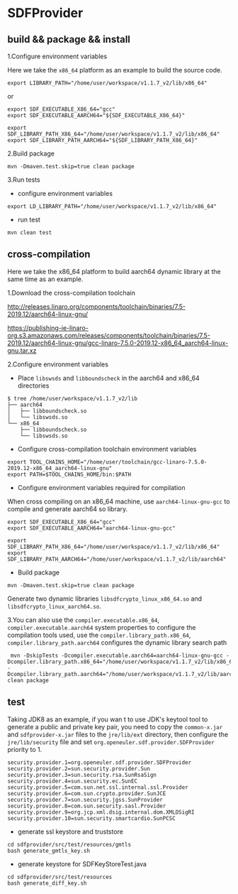 # SDFProvider
## build && package && install
1.Configure environment variables

Here we take the `x86_64` platform as an example to build the source code.
```
export LIBRARY_PATH="/home/user/workspace/v1.1.7_v2/lib/x86_64"
```
or
```
export SDF_EXECUTABLE_X86_64="gcc"
export SDF_EXECUTABLE_AARCH64="${SDF_EXECUTABLE_X86_64}"

export SDF_LIBRARY_PATH_X86_64="/home/user/workspace/v1.1.7_v2/lib/x86_64"
export SDF_LIBRARY_PATH_AARCH64="${SDF_LIBRARY_PATH_X86_64}"
```

2.Build package

```
mvn -Dmaven.test.skip=true clean package
```

3.Run tests

- configure environment variables
```
export LD_LIBRARY_PATH="/home/user/workspace/v1.1.7_v2/lib/x86_64"
```
- run test
```
mvn clean test
```

## cross-compilation

Here we take the x86_64 platform to build aarch64 dynamic library at the same time as an example.

1.Download the cross-compilation toolchain

http://releases.linaro.org/components/toolchain/binaries/7.5-2019.12/aarch64-linux-gnu/

https://publishing-ie-linaro-org.s3.amazonaws.com/releases/components/toolchain/binaries/7.5-2019.12/aarch64-linux-gnu/gcc-linaro-7.5.0-2019.12-x86_64_aarch64-linux-gnu.tar.xz

2.Configure environment variables

- Place `libswsds` and `libboundscheck` in the aarch64 and x86_64 directories

```
$ tree /home/user/workspace/v1.1.7_v2/lib
├── aarch64
│   ├── libboundscheck.so
│   └── libswsds.so
└── x86_64
    ├── libboundscheck.so
    └── libswsds.so
```

- Configure cross-compilation toolchain environment variables
```
export TOOL_CHAINS_HOME="/home/user/toolchain/gcc-linaro-7.5.0-2019.12-x86_64_aarch64-linux-gnu"
export PATH=$TOOL_CHAINS_HOME/bin:$PATH

```

- Configure environment variables required for compilation 

When cross compiling on an x86_64 machine, use `aarch64-linux-gnu-gcc` to compile and generate aarch64 so library.
```
export SDF_EXECUTABLE_X86_64="gcc"
export SDF_EXECUTABLE_AARCH64="aarch64-linux-gnu-gcc"

export SDF_LIBRARY_PATH_X86_64="/home/user/workspace/v1.1.7_v2/lib/x86_64"
export SDF_LIBRARY_PATH_AARCH64="/home/user/workspace/v1.1.7_v2/lib/aarch64"
```

- Build package

```
mvn -Dmaven.test.skip=true clean package
```
Generate two dynamic libraries `libsdfcrypto_linux_x86_64.so` and `libsdfcrypto_linux_aarch64.so`.


3.You can also use the `compiler.executable.x86_64`, `compiler.executable.aarch64` system properties to configure the 
compilation tools used,
use the `compiler.library_path.x86_64`, `compiler.library_path.aarch64` configures the dynamic library search path

```
 mvn -DskipTests -Dcompiler.executable.aarch64=aarch64-linux-gnu-gcc -Dcompiler.library_path.x86_64="/home/user/workspace/v1.1.7_v2/lib/x86_64" -Dcompiler.library_path.aarch64="/home/user/workspace/v1.1.7_v2/lib/aarch64" clean package
```

## test

Taking JDK8 as an example, if you wan t to use JDK's keytool tool to generate a public and private key pair, you need to copy the `common-x.jar` and `sdfprovider-x.jar` files to the `jre/lib/ext` directory, then configure the `jre/lib/security` file and set `org.openeuler.sdf.provider.SDFProvider` priority to 1.

```
security.provider.1=org.openeuler.sdf.provider.SDFProvider
security.provider.2=sun.security.provider.Sun
security.provider.3=sun.security.rsa.SunRsaSign
security.provider.4=sun.security.ec.SunEC
security.provider.5=com.sun.net.ssl.internal.ssl.Provider
security.provider.6=com.sun.crypto.provider.SunJCE
security.provider.7=sun.security.jgss.SunProvider
security.provider.8=com.sun.security.sasl.Provider
security.provider.9=org.jcp.xml.dsig.internal.dom.XMLDSigRI
security.provider.10=sun.security.smartcardio.SunPCSC
```

- generate ssl keystore and truststore

```
cd sdfprovider/src/test/resources/gmtls
bash generate_gmtls_key.sh
```

- generate keystore for SDFKeyStoreTest.java

```
cd sdfprovider/src/test/resources
bash generate_diff_key.sh
```



